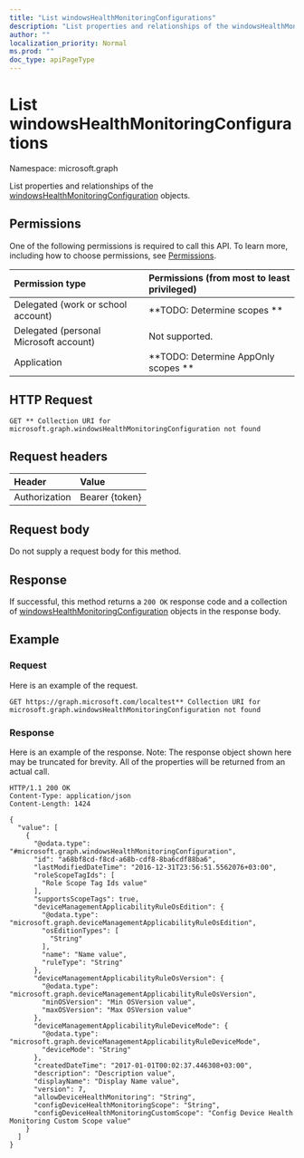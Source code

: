 ```yaml
---
title: "List windowsHealthMonitoringConfigurations"
description: "List properties and relationships of the windowsHealthMonitoringConfiguration objects."
author: ""
localization_priority: Normal
ms.prod: ""
doc_type: apiPageType
---
```


# List windowsHealthMonitoringConfigurations

Namespace: microsoft.graph

List properties and relationships of the [windowsHealthMonitoringConfiguration](../resources/windowshealthmonitoringconfiguration.md) objects.

## Permissions
One of the following permissions is required to call this API. To learn more, including how to choose permissions, see [Permissions](/concepts/permissions-reference.md).

|Permission type|Permissions (from most to least privileged)|
|:---|:---|
|Delegated (work or school account)|**TODO: Determine scopes **|
|Delegated (personal Microsoft account)|Not supported.|
|Application|**TODO: Determine AppOnly scopes **|

## HTTP Request
<!-- {
  "blockType": "ignored"
}
-->
``` http
GET ** Collection URI for microsoft.graph.windowsHealthMonitoringConfiguration not found
```

## Request headers
|Header|Value|
|:---|:---|
|Authorization|Bearer {token}|

## Request body
Do not supply a request body for this method.

## Response
If successful, this method returns a `200 OK` response code and a collection of [windowsHealthMonitoringConfiguration](../resources/windowshealthmonitoringconfiguration.md) objects in the response body.

## Example

### Request
Here is an example of the request.
<!-- {
  "blockType": "request",
  "name": "get_windowshealthmonitoringconfiguration"
}
-->
``` http
GET https://graph.microsoft.com/localtest** Collection URI for microsoft.graph.windowsHealthMonitoringConfiguration not found
```

### Response
Here is an example of the response. Note: The response object shown here may be truncated for brevity. All of the properties will be returned from an actual call.
<!-- {
  "blockType": "response",
  "truncated": true,
  "@odata.type": "collection(microsoft.graph.windowshealthmonitoringconfiguration)"
}
-->
``` http
HTTP/1.1 200 OK
Content-Type: application/json
Content-Length: 1424

{
  "value": [
    {
      "@odata.type": "#microsoft.graph.windowsHealthMonitoringConfiguration",
      "id": "a68bf8cd-f8cd-a68b-cdf8-8ba6cdf88ba6",
      "lastModifiedDateTime": "2016-12-31T23:56:51.5562076+03:00",
      "roleScopeTagIds": [
        "Role Scope Tag Ids value"
      ],
      "supportsScopeTags": true,
      "deviceManagementApplicabilityRuleOsEdition": {
        "@odata.type": "microsoft.graph.deviceManagementApplicabilityRuleOsEdition",
        "osEditionTypes": [
          "String"
        ],
        "name": "Name value",
        "ruleType": "String"
      },
      "deviceManagementApplicabilityRuleOsVersion": {
        "@odata.type": "microsoft.graph.deviceManagementApplicabilityRuleOsVersion",
        "minOSVersion": "Min OSVersion value",
        "maxOSVersion": "Max OSVersion value"
      },
      "deviceManagementApplicabilityRuleDeviceMode": {
        "@odata.type": "microsoft.graph.deviceManagementApplicabilityRuleDeviceMode",
        "deviceMode": "String"
      },
      "createdDateTime": "2017-01-01T00:02:37.446308+03:00",
      "description": "Description value",
      "displayName": "Display Name value",
      "version": 7,
      "allowDeviceHealthMonitoring": "String",
      "configDeviceHealthMonitoringScope": "String",
      "configDeviceHealthMonitoringCustomScope": "Config Device Health Monitoring Custom Scope value"
    }
  ]
}
```


